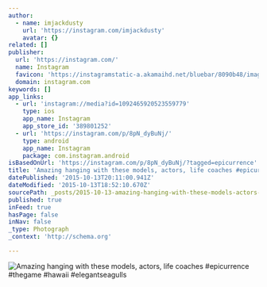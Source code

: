```yaml
---
author:
  - name: imjackdusty
    url: 'https://instagram.com/imjackdusty'
    avatar: {}
related: []
publisher:
  url: 'https://instagram.com/'
  name: Instagram
  favicon: 'https://instagramstatic-a.akamaihd.net/bluebar/8090b48/images/ico/favicon.ico'
  domain: instagram.com
keywords: []
app_links:
  - url: 'instagram://media?id=1092465920523559779'
    type: ios
    app_name: Instagram
    app_store_id: '389801252'
  - url: 'https://instagram.com/p/8pN_dyBuNj/'
    type: android
    app_name: Instagram
    package: com.instagram.android
isBasedOnUrl: 'https://instagram.com/p/8pN_dyBuNj/?tagged=epicurrence'
title: 'Amazing hanging with these models, actors, life coaches #epicurrence #thegame #hawaii #elegantseagulls'
datePublished: '2015-10-13T20:11:00.941Z'
dateModified: '2015-10-13T18:52:10.670Z'
sourcePath: _posts/2015-10-13-amazing-hanging-with-these-models-actors-life-coaches-epi.md
published: true
inFeed: true
hasPage: false
inNav: false
_type: Photograph
_context: 'http://schema.org'

---
```

![Amazing hanging with these models&comma; actors&comma; life coaches &num;epicurrence &num;thegame &num;hawaii &num;elegantseagulls](https://scontent.cdninstagram.com/hphotos-xaf1/t51.2885-15/s640x640/sh0.08/e35/12144016_1646492145638525_94336680_n.jpg)